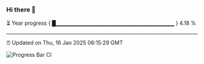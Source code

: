 ### Hi there 👋

⏳ Year progress { █▁▁▁▁▁▁▁▁▁▁▁▁▁▁▁▁▁▁▁▁▁▁▁▁▁▁▁▁▁ } 4.18 %

---

⏰ Updated on Thu, 16 Jan 2025 06:15:29 GMT

![Progress Bar CI](https://github.com/code-lakshay/GitHub-Actions-Demo/workflows/Progress%20Bar%20CI/badge.svg)
